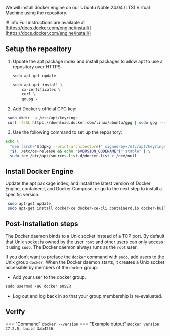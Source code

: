 We will install docker engine on our Ubuntu Noble 24.04 (LTS) Virtual Machine using the repository.

!!! info
    Full instructions are available at [https://docs.docker.com/engine/install/](https://docs.docker.com/engine/install/)

## Setup the repository

1. Update the apt package index and install packages to allow apt to use a repository over HTTPS:
   ``` bash
   sudo apt-get update
   
   sudo apt-get install \
       ca-certificates \
       curl \
       gnupg \
   ```

2. Add Docker’s official GPG key:
``` bash
 sudo mkdir -p /etc/apt/keyrings
 curl -fsSL https://download.docker.com/linux/ubuntu/gpg | sudo gpg --dearmor -o /etc/apt/keyrings/docker.gpg
```

3. Use the following command to set up the repository:
``` bash
echo \
  "deb [arch="$(dpkg --print-architecture)" signed-by=/etc/apt/keyrings/docker.gpg] https://download.docker.com/linux/ubuntu \
  "$(. /etc/os-release && echo "$VERSION_CODENAME")" stable" | \
  sudo tee /etc/apt/sources.list.d/docker.list > /dev/null
```

## Install Docker Engine

Update the apt package index, and install the latest version of Docker Engine, containerd, and Docker Compose, or go to the next step to install a specific version:

```` bash
 sudo apt-get update
 sudo apt-get install docker-ce docker-ce-cli containerd.io docker-buildx-plugin docker-compose-plugin
````


## Post-installation steps

The Docker daemon binds to a Unix socket instead of a TCP port. By default that Unix socket is owned by the user `root` and other users can only access it using `sudo`. The Docker daemon always runs as the `root` user.

If you don’t want to preface the `docker` command with `sudo`, add users to the Unix group `docker`. When the Docker daemon starts, it creates a Unix socket accessible by members of the `docker` group.

- Add your user to the docker group.

```
sudo usermod -aG docker $USER
```

- Log out and log back in so that your group membership is re-evaluated.

## Verify

=== "Command"
    ```
    docker --version
    ```
=== "Example output"
    ```
    Docker version 27.2.0, build 3ab4256    
    ```




